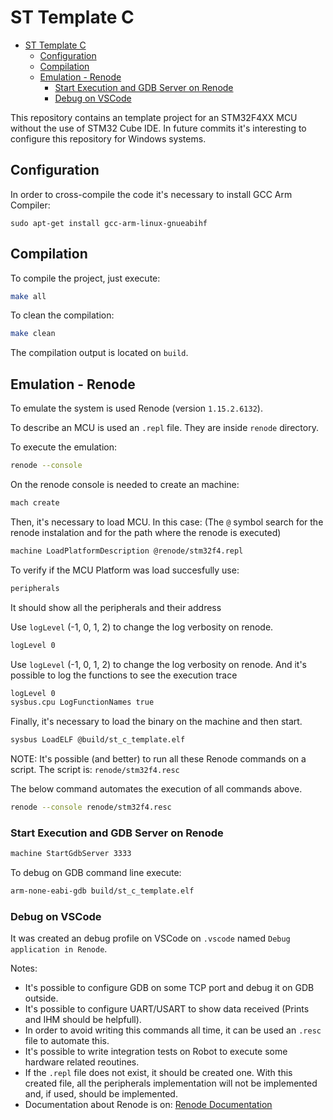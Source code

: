 # ST Template C
- [ST Template C](#st-template-c)
  - [Configuration](#configuration)
  - [Compilation](#compilation)
  - [Emulation - Renode](#emulation---renode)
    - [Start Execution and GDB Server on Renode](#start-execution-and-gdb-server-on-renode)
    - [Debug on VSCode](#debug-on-vscode)


This repository contains an template project for an STM32F4XX MCU without the use of STM32 Cube IDE. In future commits it's interesting to configure this repository for Windows systems.

## Configuration

In order to cross-compile the code it's necessary to install GCC Arm Compiler:

```
sudo apt-get install gcc-arm-linux-gnueabihf
```

## Compilation
To compile the project, just execute:

```bash
make all
```

To clean the compilation:
```bash
make clean
```

The compilation output is located on `build`.

## Emulation - Renode

To emulate the system is used Renode (version `1.15.2.6132`).

To describe an MCU is used an `.repl` file. They are inside `renode` directory.

To execute the emulation:
```bash
renode --console
```

On the renode console is needed to create an machine:
```bash
mach create
```

Then, it's necessary to load MCU. In this case: (The `@` symbol search for the renode instalation and for the path where the renode is executed)
```bash
machine LoadPlatformDescription @renode/stm32f4.repl
```

To verify if the MCU Platform was load succesfully use:
```bash
peripherals
```
It should show all the peripherals and their address

Use `logLevel` (-1, 0, 1, 2) to change the log verbosity on renode.
```bash
logLevel 0
```

Use `logLevel` (-1, 0, 1, 2) to change the log verbosity on renode. And it's possible to log the functions to see the execution trace
```bash
logLevel 0
sysbus.cpu LogFunctionNames true
```

Finally, it's necessary to load the binary on the machine and then start.
```bash
sysbus LoadELF @build/st_c_template.elf
```

NOTE: It's possible (and better) to run all these Renode commands on a script. The script is: `renode/stm32f4.resc`

The below command automates the execution of all commands above.
```bash
renode --console renode/stm32f4.resc
```

### Start Execution and GDB Server on Renode
```bash
machine StartGdbServer 3333
```

To debug on GDB command line execute:
```bash
arm-none-eabi-gdb build/st_c_template.elf
```

### Debug on VSCode

It was created an debug profile on VSCode on `.vscode` named `Debug application in Renode`. 


Notes:
* It's possible to configure GDB on some TCP port and debug it on GDB outside.
* It's possible to configure UART/USART to show data received (Prints and IHM should be helpfull).
* In order to avoid writing this commands all time, it can be used an `.resc` file to automate this.
* It's possible to write integration tests on Robot to execute some hardware related reoutines.
* If the `.repl` file does not exist, it should be created one. With this created file, all the peripherals implementation will not be implemented and, if used, should be implemented.
* Documentation about Renode is on: [Renode Documentation](https://renode.readthedocs.io/en/latest/introduction/demo.html)